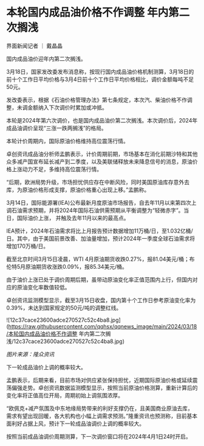 # 本轮国内成品油价格不作调整 年内第二次搁浅

界面新闻记者 ｜ 戴晶晶

国内成品油价迎年内第二次搁浅。

3月18日，国家发改委发布消息称，按现行国内成品油价格机制测算，3月18日的前十个工作日平均价格与3月4日前十个工作日平均价格相比，调价金额每吨不足50元。

发改委表示，根据《石油价格管理办法》第七条规定，本次汽、柴油价格不作调整，未调金额纳入下次调价时累加或冲抵。

本轮是2024年第六次调价，也是国内成品油价第二次搁浅。本次调价后，2024年成品油调价呈现“三涨一跌两搁浅”的格局。

本轮计价周期内，国际原油价格维持高位震荡行情。

卓创资讯成品油分析师孟鹏表示，计价周期前期，市场基本在消化前期沙特和其他众多减产国宣布延长减产到二季度，以及美联储释放未来降息信号的消息，原油价格上涨动力不足，多维持高位震荡行情。

“后期，欧洲局势升级，市场担忧供应存在中断风险，同时美国原油库存意外去库，为原油价格形成支撑，原油价格重心出现上移。”孟鹏称。

3月14日，国际能源署(IEA)公布最新月度原油市场报告，自去年11月以来第四次上调石油需求预期，并将2024年国际石油供需预期从平衡调整为“轻微赤字”。当日，国际油价上涨，
并触及去年11月以来的最高点。

IEA预计，2024年石油需求将比上月报告预计数据增加11万桶/日，至1.032亿桶/日。其中，由于美国前景改善、加油量增加，预计2024年一季度全球石油需求将增加170万桶/日。

截至北京时间3月15日凌晨，WTI 4月原油期货收跌0.27%，报81.04美元/桶；布伦特5月原油期货收涨跌0.09%，报85.34美元/桶。

由于油价上涨已处于调价周期后期，虽带动原油变化率正值范围内上行，但国内对应的原油变化率数值较低。

卓创资讯监测模型显示，截至3月15日收盘，国内第十个工作日参考原油变化率为0.39%，未达到国家规定的50元/吨的调整红线。

![12c37cace23600adce270527c52c4ba8.jpg](https://raw.githubusercontent.com/qqhsx/qqnews_image/main/2024/03/18/本轮国内成品油价格不作调整 年内第二次搁浅/12c37cace23600adce270527c52c4ba8.jpg)

_图片来源：隆众资讯_

下一轮成品油价上调的概率较大。

孟鹏表示，后期来看，目前市场对供应紧张保持担忧，近期国际原油价格或延续震荡偏强走势。卓创资讯数据监测模型显示，按照当前原油价格测算，重新计算后的变化率将正值高位开局，周期初始上调氛围浓厚。

“欧佩克+减产氛围及中东地缘局势带来的利好支撑仍在，且美国商业原油去库，需求有望出现回暖，各大机构也小幅上调需求预测。”隆重资讯也预测称，目前基本面利好占据上风，预计下一轮成品油调价上调的概率较大。

按照当前成品油调价周期测算，下一次调价窗口将在2024年4月1日24时开启。

